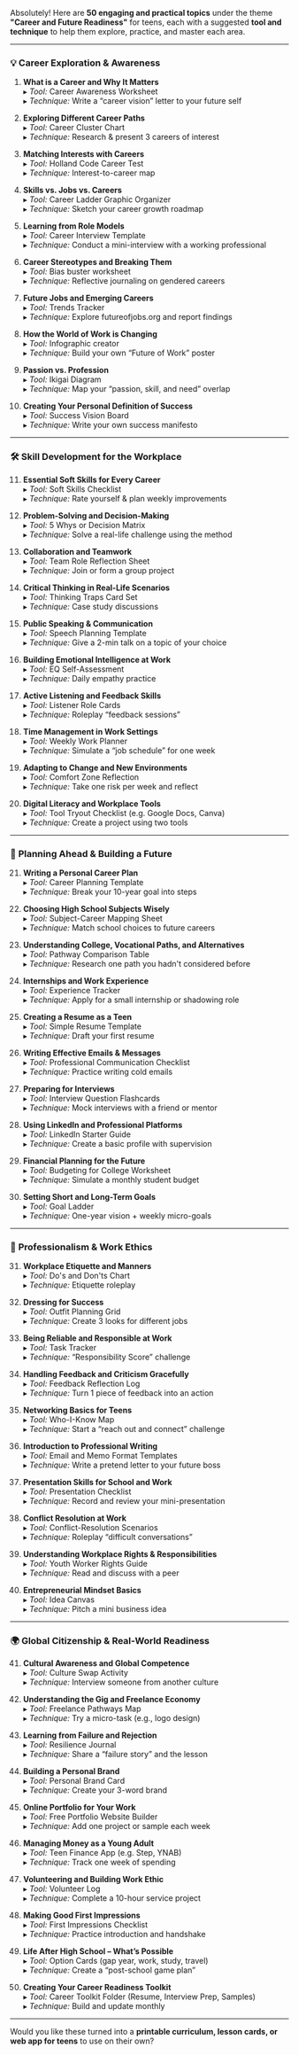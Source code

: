 Absolutely! Here are **50 engaging and practical topics** under the theme **"Career and Future Readiness"** for teens, each with a suggested **tool and technique** to help them explore, practice, and master each area.

---

### 💡 **Career Exploration & Awareness**

1. **What is a Career and Why It Matters**  
   ▸ *Tool:* Career Awareness Worksheet  
   ▸ *Technique:* Write a “career vision” letter to your future self

2. **Exploring Different Career Paths**  
   ▸ *Tool:* Career Cluster Chart  
   ▸ *Technique:* Research & present 3 careers of interest

3. **Matching Interests with Careers**  
   ▸ *Tool:* Holland Code Career Test  
   ▸ *Technique:* Interest-to-career map

4. **Skills vs. Jobs vs. Careers**  
   ▸ *Tool:* Career Ladder Graphic Organizer  
   ▸ *Technique:* Sketch your career growth roadmap

5. **Learning from Role Models**  
   ▸ *Tool:* Career Interview Template  
   ▸ *Technique:* Conduct a mini-interview with a working professional

6. **Career Stereotypes and Breaking Them**  
   ▸ *Tool:* Bias buster worksheet  
   ▸ *Technique:* Reflective journaling on gendered careers

7. **Future Jobs and Emerging Careers**  
   ▸ *Tool:* Trends Tracker  
   ▸ *Technique:* Explore futureofjobs.org and report findings

8. **How the World of Work is Changing**  
   ▸ *Tool:* Infographic creator  
   ▸ *Technique:* Build your own “Future of Work” poster

9. **Passion vs. Profession**  
   ▸ *Tool:* Ikigai Diagram  
   ▸ *Technique:* Map your “passion, skill, and need” overlap

10. **Creating Your Personal Definition of Success**  
   ▸ *Tool:* Success Vision Board  
   ▸ *Technique:* Write your own success manifesto

---

### 🛠️ **Skill Development for the Workplace**

11. **Essential Soft Skills for Every Career**  
   ▸ *Tool:* Soft Skills Checklist  
   ▸ *Technique:* Rate yourself & plan weekly improvements

12. **Problem-Solving and Decision-Making**  
   ▸ *Tool:* 5 Whys or Decision Matrix  
   ▸ *Technique:* Solve a real-life challenge using the method

13. **Collaboration and Teamwork**  
   ▸ *Tool:* Team Role Reflection Sheet  
   ▸ *Technique:* Join or form a group project

14. **Critical Thinking in Real-Life Scenarios**  
   ▸ *Tool:* Thinking Traps Card Set  
   ▸ *Technique:* Case study discussions

15. **Public Speaking & Communication**  
   ▸ *Tool:* Speech Planning Template  
   ▸ *Technique:* Give a 2-min talk on a topic of your choice

16. **Building Emotional Intelligence at Work**  
   ▸ *Tool:* EQ Self-Assessment  
   ▸ *Technique:* Daily empathy practice

17. **Active Listening and Feedback Skills**  
   ▸ *Tool:* Listener Role Cards  
   ▸ *Technique:* Roleplay “feedback sessions”

18. **Time Management in Work Settings**  
   ▸ *Tool:* Weekly Work Planner  
   ▸ *Technique:* Simulate a “job schedule” for one week

19. **Adapting to Change and New Environments**  
   ▸ *Tool:* Comfort Zone Reflection  
   ▸ *Technique:* Take one risk per week and reflect

20. **Digital Literacy and Workplace Tools**  
   ▸ *Tool:* Tool Tryout Checklist (e.g. Google Docs, Canva)  
   ▸ *Technique:* Create a project using two tools

---

### 🧭 **Planning Ahead & Building a Future**

21. **Writing a Personal Career Plan**  
   ▸ *Tool:* Career Planning Template  
   ▸ *Technique:* Break your 10-year goal into steps

22. **Choosing High School Subjects Wisely**  
   ▸ *Tool:* Subject-Career Mapping Sheet  
   ▸ *Technique:* Match school choices to future careers

23. **Understanding College, Vocational Paths, and Alternatives**  
   ▸ *Tool:* Pathway Comparison Table  
   ▸ *Technique:* Research one path you hadn't considered before

24. **Internships and Work Experience**  
   ▸ *Tool:* Experience Tracker  
   ▸ *Technique:* Apply for a small internship or shadowing role

25. **Creating a Resume as a Teen**  
   ▸ *Tool:* Simple Resume Template  
   ▸ *Technique:* Draft your first resume

26. **Writing Effective Emails & Messages**  
   ▸ *Tool:* Professional Communication Checklist  
   ▸ *Technique:* Practice writing cold emails

27. **Preparing for Interviews**  
   ▸ *Tool:* Interview Question Flashcards  
   ▸ *Technique:* Mock interviews with a friend or mentor

28. **Using LinkedIn and Professional Platforms**  
   ▸ *Tool:* LinkedIn Starter Guide  
   ▸ *Technique:* Create a basic profile with supervision

29. **Financial Planning for the Future**  
   ▸ *Tool:* Budgeting for College Worksheet  
   ▸ *Technique:* Simulate a monthly student budget

30. **Setting Short and Long-Term Goals**  
   ▸ *Tool:* Goal Ladder  
   ▸ *Technique:* One-year vision + weekly micro-goals

---

### 🔑 **Professionalism & Work Ethics**

31. **Workplace Etiquette and Manners**  
   ▸ *Tool:* Do's and Don'ts Chart  
   ▸ *Technique:* Etiquette roleplay

32. **Dressing for Success**  
   ▸ *Tool:* Outfit Planning Grid  
   ▸ *Technique:* Create 3 looks for different jobs

33. **Being Reliable and Responsible at Work**  
   ▸ *Tool:* Task Tracker  
   ▸ *Technique:* “Responsibility Score” challenge

34. **Handling Feedback and Criticism Gracefully**  
   ▸ *Tool:* Feedback Reflection Log  
   ▸ *Technique:* Turn 1 piece of feedback into an action

35. **Networking Basics for Teens**  
   ▸ *Tool:* Who-I-Know Map  
   ▸ *Technique:* Start a “reach out and connect” challenge

36. **Introduction to Professional Writing**  
   ▸ *Tool:* Email and Memo Format Templates  
   ▸ *Technique:* Write a pretend letter to your future boss

37. **Presentation Skills for School and Work**  
   ▸ *Tool:* Presentation Checklist  
   ▸ *Technique:* Record and review your mini-presentation

38. **Conflict Resolution at Work**  
   ▸ *Tool:* Conflict-Resolution Scenarios  
   ▸ *Technique:* Roleplay “difficult conversations”

39. **Understanding Workplace Rights & Responsibilities**  
   ▸ *Tool:* Youth Worker Rights Guide  
   ▸ *Technique:* Read and discuss with a peer

40. **Entrepreneurial Mindset Basics**  
   ▸ *Tool:* Idea Canvas  
   ▸ *Technique:* Pitch a mini business idea

---

### 🌍 **Global Citizenship & Real-World Readiness**

41. **Cultural Awareness and Global Competence**  
   ▸ *Tool:* Culture Swap Activity  
   ▸ *Technique:* Interview someone from another culture

42. **Understanding the Gig and Freelance Economy**  
   ▸ *Tool:* Freelance Pathways Map  
   ▸ *Technique:* Try a micro-task (e.g., logo design)

43. **Learning from Failure and Rejection**  
   ▸ *Tool:* Resilience Journal  
   ▸ *Technique:* Share a “failure story” and the lesson

44. **Building a Personal Brand**  
   ▸ *Tool:* Personal Brand Card  
   ▸ *Technique:* Create your 3-word brand

45. **Online Portfolio for Your Work**  
   ▸ *Tool:* Free Portfolio Website Builder  
   ▸ *Technique:* Add one project or sample each week

46. **Managing Money as a Young Adult**  
   ▸ *Tool:* Teen Finance App (e.g. Step, YNAB)  
   ▸ *Technique:* Track one week of spending

47. **Volunteering and Building Work Ethic**  
   ▸ *Tool:* Volunteer Log  
   ▸ *Technique:* Complete a 10-hour service project

48. **Making Good First Impressions**  
   ▸ *Tool:* First Impressions Checklist  
   ▸ *Technique:* Practice introduction and handshake

49. **Life After High School – What’s Possible**  
   ▸ *Tool:* Option Cards (gap year, work, study, travel)  
   ▸ *Technique:* Create a “post-school game plan”

50. **Creating Your Career Readiness Toolkit**  
   ▸ *Tool:* Career Toolkit Folder (Resume, Interview Prep, Samples)  
   ▸ *Technique:* Build and update monthly

---

Would you like these turned into a **printable curriculum, lesson cards, or web app for teens** to use on their own?